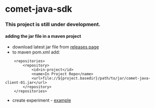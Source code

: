 # comet-java-sdk

### This project is still under development.

#### adding the jar file in a maven project
* download latest jar file from [releases page](https://github.com/comet-ml/comet-java-client/releases)
* to maven pom.xml add:
```
    <repositories>
        <repository>
            <id>in-project</id>
            <name>In Project Repo</name>
            <url>file://${project.basedir}/path/to/jar/comet-java-client-01.jar</url>
        </repository>
    </repositories>
```
* create experiment - [example](/tree/master/comet-examples/src/main/java/com/comet/examples)
